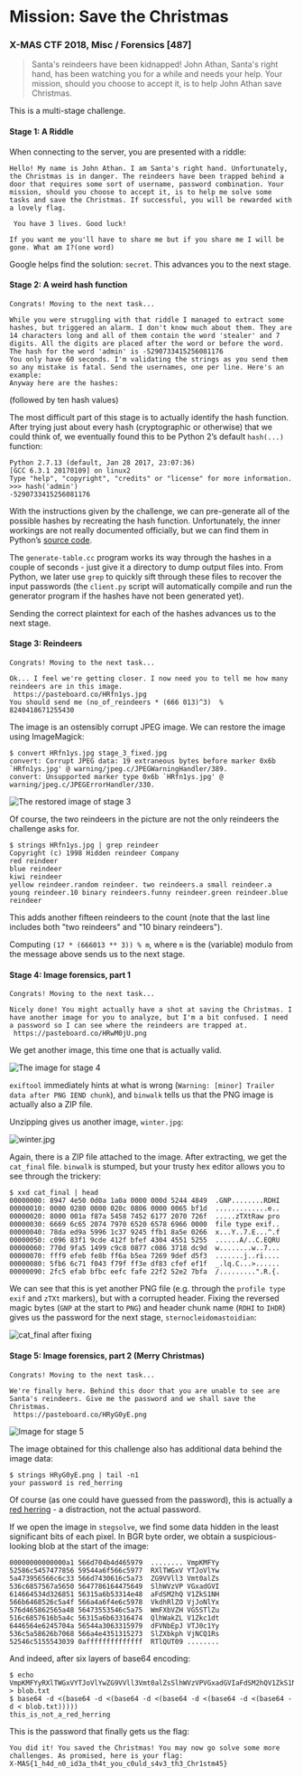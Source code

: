 # Mission: Save the Christmas
### X-MAS CTF 2018, Misc / Forensics [487]

> Santa's reindeers have been kidnapped! John Athan, Santa's right hand, has been watching you for a while and needs your help. Your mission, should you choose to accept it, is to help John Athan save Christmas.

This is a multi-stage challenge.

#### Stage 1: A Riddle

When connecting to the server, you are presented with a riddle:

    Hello! My name is John Athan. I am Santa's right hand. Unfortunately, the Christmas is in danger. The reindeers have been trapped behind a door that requires some sort of username, password combination. Your mission, should you choose to accept it, is to help me solve some tasks and save the Christmas. If successful, you will be rewarded with a lovely flag.
    
     You have 3 lives. Good luck!
    
    If you want me you'll have to share me but if you share me I will be gone. What am I?(one word)

Google helps find the solution: `secret`. This advances you to the next stage.

#### Stage 2: A weird hash function

    Congrats! Moving to the next task...
    
    While you were struggling with that riddle I managed to extract some hashes, but triggered an alarm. I don't know much about them. They are 14 characters long and all of them contain the word 'stealer' and 7 digits. All the digits are placed after the word or before the word. The hash for the word 'admin' is -5290733415256081176
    You only have 60 seconds. I'm validating the strings as you send them so any mistake is fatal. Send the usernames, one per line. Here's an example:
    Anyway here are the hashes:
(followed by ten hash values)

The most difficult part of this stage is to actually identify the hash function. After trying just about every hash (cryptographic or otherwise) that we could think of, we eventually found this to be Python 2’s default `hash(...)` function:

    Python 2.7.13 (default, Jan 28 2017, 23:07:36)
    [GCC 6.3.1 20170109] on linux2
    Type "help", "copyright", "credits" or "license" for more information.
    >>> hash('admin')
    -5290733415256081176

With the instructions given by the challenge, we can pre-generate all of the possible hashes by recreating the hash function. Unfortunately, the inner workings are not really documented officially, but we can find them in Python’s [source code](https://svn.python.org/projects/python/trunk/Objects/stringobject.c).

The `generate-table.cc` program works its way through the hashes in a couple of seconds - just give it a directory to dump output files into. From Python, we later use `grep` to quickly sift through these files to recover the input passwords (the `client.py` script will automatically compile and run the generator program if the hashes have not been generated yet).

Sending the correct plaintext for each of the hashes advances us to the next stage.

#### Stage 3: Reindeers

    Congrats! Moving to the next task...
    
    Ok... I feel we're getting closer. I now need you to tell me how many reindeers are in this image.
     https://pasteboard.co/HRfn1ys.jpg
    You should send me (no_of_reindeers * (666 013)^3)  %  8240418671255430

The image is an ostensibly corrupt JPEG image. We can restore the image using ImageMagick:

    $ convert HRfn1ys.jpg stage_3_fixed.jpg
    convert: Corrupt JPEG data: 19 extraneous bytes before marker 0x6b `HRfn1ys.jpg' @ warning/jpeg.c/JPEGWarningHandler/389.
    convert: Unsupported marker type 0x6b `HRfn1ys.jpg' @ warning/jpeg.c/JPEGErrorHandler/330.

![The restored image of stage 3](https://raw.githubusercontent.com/ClemensKnights/Writeups/master/xmasctf/mission-save-the-christmas/images/stage_3_fixed.jpg)

Of course, the two reindeers in the picture are not the only reindeers the challenge asks for.

    $ strings HRfn1ys.jpg | grep reindeer
    Copyright (c) 1998 Hidden reindeer Company
    red reindeer
    blue reindeer
    kiwi reindeer
    yellow reindeer.random reindeer. two reindeers.a small reindeer.a young reindeer.10 binary reindeers.funny reindeer.green reindeer.blue reindeer

This adds another fifteen reindeers to the count (note that the last line includes both "two reindeers" and "10 binary reindeers").

Computing `(17 * (666013 ** 3)) % m`, where `m` is the (variable) modulo from the message above sends us to the next stage.

#### Stage 4: Image forensics, part 1

    Congrats! Moving to the next task...
    
    Nicely done! You might actually have a shot at saving the Christmas. I have another image for you to analyze, but I'm a bit confused. I need a password so I can see where the reindeers are trapped at.
     https://pasteboard.co/HRwM0jU.png

We get another image, this time one that is actually valid.

![The image for stage 4](https://raw.githubusercontent.com/ClemensKnights/Writeups/master/xmasctf/mission-save-the-christmas/images/HRwM0jU.png)

`exiftool` immediately hints at what is wrong (`Warning: [minor] Trailer data after PNG IEND chunk`), and `binwalk` tells us that the PNG image is actually also a ZIP file.

Unzipping gives us another image, `winter.jpg`:

![`winter.jpg`](https://raw.githubusercontent.com/ClemensKnights/Writeups/master/xmasctf/mission-save-the-christmas/images/winter.jpg)

Again, there is a ZIP file attached to the image. After extracting, we get the `cat_final` file. `binwalk` is stumped, but your trusty hex editor allows you to see through the trickery:

    $ xxd cat_final | head
    00000000: 8947 4e50 0d0a 1a0a 0000 000d 5244 4849  .GNP........RDHI
    00000010: 0000 0280 0000 020c 0806 0000 0065 bf1d  .............e..
    00000020: 8000 001a f87a 5458 7452 6177 2070 726f  .....zTXtRaw pro
    00000030: 6669 6c65 2074 7970 6520 6578 6966 0000  file type exif..
    00000040: 78da ed9a 5996 1c37 9245 ffb1 8a5e 0266  x...Y..7.E...^.f
    00000050: c096 83f1 9cde 412f bfef 4304 4551 5255  ......A/..C.EQRU
    00000060: 770d 9fa5 1499 c9c8 0877 c086 3718 dc9d  w........w..7...
    00000070: fff9 efeb fe8b ff6a b5ea 7269 9def d5f3  .......j..ri....
    00000080: 5fb6 6c71 f043 f79f ff3e df83 cfef ef1f  _.lq.C...>......
    00000090: 2fc5 efab bfbc eefc fafe 22f2 52e2 7bfa  /.........".R.{.

We can see that this is yet another PNG file (e.g. through the `profile type exif` and `zTXt` markers), but with a corrupted header. Fixing the reversed magic bytes (`GNP` at the start to `PNG`) and header chunk name (`RDHI` to `IHDR`) gives us the password for the next stage, `sternocleidomastoidian`:

![`cat_final` after fixing](https://raw.githubusercontent.com/ClemensKnights/Writeups/master/xmasctf/mission-save-the-christmas/images/cat_fixed.png)

#### Stage 5: Image forensics, part 2 (Merry Christmas)

    Congrats! Moving to the next task...
    
    We're finally here. Behind this door that you are unable to see are Santa's reindeers. Give me the password and we shall save the Christmas.
     https://pasteboard.co/HRyG0yE.png

![Image for stage 5](https://raw.githubusercontent.com/ClemensKnights/Writeups/master/xmasctf/mission-save-the-christmas/images/HRyG0yE.png)

The image obtained for this challenge also has additional data behind the image data:

    $ strings HRyG0yE.png | tail -n1
    your password is red_herring

Of course (as one could have guessed from the password), this is actually a [red herring](https://en.wikipedia.org/wiki/Red_herring) - a distraction, not the actual password.

If we open the image in `stegsolve`, we find some data hidden in the least significant bits of each pixel. In BGR byte order, we obtain a suspicious-looking blob at the start of the image:

    00000000000000a1 566d704b4d465979  ........ VmpKMFYy
    52586c5457477856 59544a6f566c5977  RXlTWGxV YTJoVlYw
    5a473956566c6c33 566d7430616c5a73  ZG9VVll3 Vmt0alZs
    536c6857567a5650 5647786164475649  SlhWVzVP VGxadGVI
    614664534d326851 56315a6b53314e48  aFdSM2hQ V1ZkS1NH
    566b6468526c5a4f 566a4a6f4e6c5978  VkdhRlZO VjJoNlYx
    576d465862565a48 56473553546c5a75  WmFXbVZH VG5STlZu
    516c6857616b5a4c 56315a6b63316474  QlhWakZL V1Zkc1dt
    6446564e6245704a 56544a3063315979  dFVNbEpJ VTJ0c1Yy
    536c5a58626b7068 566a4e4351315273  SlZXbkph VjNCQ1Rs
    52546c5155543039 0affffffffffffff  RTlQUT09 ........

And indeed, after six layers of base64 encoding:

    $ echo VmpKMFYyRXlTWGxVYTJoVlYwZG9VVll3Vmt0alZsSlhWVzVPVGxadGVIaFdSM2hQV1ZkS1NHVkdhRlZOVjJoNlYxWmFXbVZHVG5STlZuQlhWakZLV1Zkc1dtdFVNbEpJVTJ0c1YySlZXbkphVjNCQ1RsRTlQUT09 > blob.txt
    $ base64 -d <(base64 -d <(base64 -d <(base64 -d <(base64 -d <(base64 -d < blob.txt)))))
    this_is_not_a_red_herring

This is the password that finally gets us the flag:

    You did it! You saved the Christmas! You may now go solve some more challenges. As promised, here is your flag:
    X-MAS{1_h4d_n0_id3a_th4t_you_c0uld_s4v3_th3_Chr1stm45}


